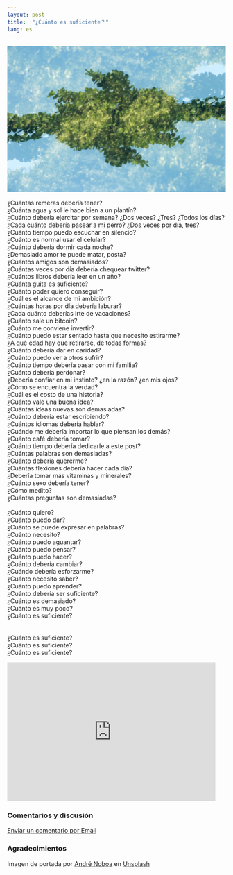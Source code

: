 ```yaml
---
layout: post
title:  "¿Cuánto es suficiente？"
lang: es
---
```

<img class="cover" src="/img/enough/cover.jpg">

¿Cuántas remeras debería tener?<br/>
¿Cuánta agua y sol le hace bien a un plantín?<br/>
¿Cuánto debería ejercitar por semana? ¿Dos veces? ¿Tres? ¿Todos los días?<br/>
¿Cada cuánto debería pasear a mi perro? ¿Dos veces por día, tres?<br/>
¿Cuánto tiempo puedo escuchar en silencio?<br/>
¿Cuánto es normal usar el celular?<br/>
¿Cuánto debería dormir cada noche?<br/>
¿Demasiado amor te puede matar, posta?<br/>
¿Cuántos amigos son demasiados?<br/>
¿Cuántas veces por día debería chequear twitter?<br/>
¿Cuántos libros debería leer en un año?<br/>
¿Cuánta guita es suficiente?<br/>
¿Cuánto poder quiero conseguir?<br/>
¿Cuál es el alcance de mi ambición?<br/>
¿Cuántas horas por día debería laburar?<br/>
¿Cada cuánto deberías irte de vacaciones?<br/>
¿Cuánto sale un bitcoin?<br/>
¿Cuánto me conviene invertir?<br/>
¿Cuánto puedo estar sentado hasta que necesito estirarme?<br/>
¿A qué edad hay que retirarse, de todas formas?<br/>
¿Cuánto debería dar en caridad?<br/>
¿Cuánto puedo ver a otros sufrir?<br/>
¿Cuánto tiempo debería pasar con mi familia?<br/>
¿Cuánto debería perdonar?<br/>
¿Debería confiar en mi instinto? ¿en la razón? ¿en mis ojos?<br/>
¿Cómo se encuentra la verdad?<br/>
¿Cuál es el costo de una historia?<br/>
¿Cuánto vale una buena idea?<br/>
¿Cuántas ideas nuevas son demasiadas?<br/>
¿Cuánto debería estar escribiendo?<br/>
¿Cuántos idiomas debería hablar?<br/>
¿Cuándo me debería importar lo que piensan los demás?<br/>
¿Cuánto café debería tomar?<br/>
¿Cuánto tiempo debería dedicarle a este post?<br/>
¿Cuántas palabras son demasiadas?<br/>
¿Cuánto debería quererme?<br/>
¿Cuántas flexiones debería hacer cada día?<br/>
¿Debería tomar más vitaminas y minerales?<br/>
¿Cuánto sexo debería tener?<br/>
¿Cómo medito?<br/>
¿Cuántas preguntas son demasiadas?<br/>
<br/>
¿Cuánto quiero?<br/>
¿Cuánto puedo dar?<br/>
¿Cuánto se puede expresar en palabras?<br/>
¿Cuánto necesito?<br/>
¿Cuánto puedo aguantar?<br/>
¿Cuánto puedo pensar?<br/>
¿Cuánto puedo hacer?<br/>
¿Cuánto debería cambiar?<br/>
¿Cuándo debería esforzarme?<br/>
¿Cuánto necesito saber?<br/>
¿Cuánto puedo aprender?<br/>
¿Cuánto debería ser suficiente?<br/>
¿Cuánto es demasiado?<br/>
¿Cuánto es muy poco?<br/>
¿Cuánto es suficiente?<br/>
<br/>
<br/>
¿Cuánto es suficiente?<br/>
¿Cuánto es suficiente?<br/>
¿Cuánto es suficiente?<br/>


<div style="text-align: center">
	<iframe style="display:block;" src="https://maraoz.substack.com/embed" width="480" height="320" style="border:1px solid #EEE; background:white;" frameborder="0" scrolling="no"></iframe>
</div>

### Comentarios y discusión
[Enviar un comentario por Email](mailto:enough@maraoz.com)


### Agradecimientos

<span>Imagen de portada por <a href="https://unsplash.com/@andrenoboa?utm_source=unsplash&amp;utm_medium=referral&amp;utm_content=creditCopyText">André Noboa</a> en <a href="https://unsplash.com/s/photos/chaos?utm_source=unsplash&amp;utm_medium=referral&amp;utm_content=creditCopyText">Unsplash</a></span>

